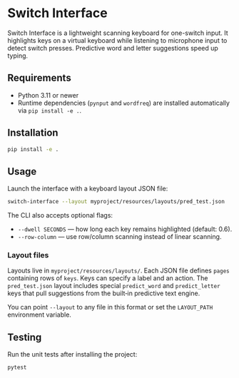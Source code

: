 # Switch Interface

Switch Interface is a lightweight scanning keyboard for one-switch input. It highlights keys on a virtual keyboard while listening to microphone input to detect switch presses. Predictive word and letter suggestions speed up typing.

## Requirements

- Python 3.11 or newer
- Runtime dependencies (`pynput` and `wordfreq`) are installed automatically via `pip install -e .`.

## Installation

```bash
pip install -e .
```

## Usage

Launch the interface with a keyboard layout JSON file:

```bash
switch-interface --layout myproject/resources/layouts/pred_test.json
```

The CLI also accepts optional flags:

- `--dwell SECONDS` — how long each key remains highlighted (default: 0.6).
- `--row-column` — use row/column scanning instead of linear scanning.

### Layout files

Layouts live in `myproject/resources/layouts/`. Each JSON file defines `pages` containing rows of `keys`. Keys can specify a label and an action. The `pred_test.json` layout includes special `predict_word` and `predict_letter` keys that pull suggestions from the built‑in predictive text engine.

You can point `--layout` to any file in this format or set the `LAYOUT_PATH` environment variable.

## Testing

Run the unit tests after installing the project:

```bash
pytest
```
